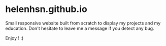 # helenhsn.github.io

Small responsive website built from scratch to display my projects and my education.
Don't hesitate to leave me a message if you detect any bug.

Enjoy ! :)
